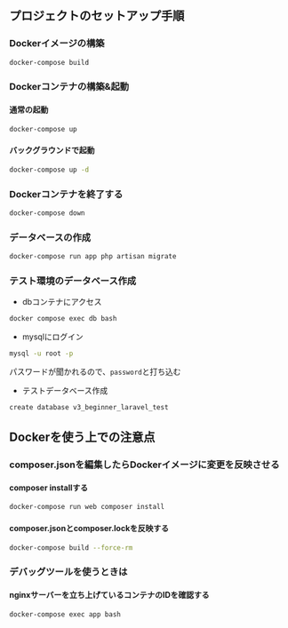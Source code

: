 ## プロジェクトのセットアップ手順

### Dockerイメージの構築

```bash
docker-compose build
```

### Dockerコンテナの構築&起動

#### 通常の起動

```bash
docker-compose up
```

#### バックグラウンドで起動
```bash
docker-compose up -d
```

### Dockerコンテナを終了する

```bash
docker-compose down
```

### データベースの作成

```bash
docker-compose run app php artisan migrate
```

### テスト環境のデータベース作成
- dbコンテナにアクセス
```bash
docker compose exec db bash
```

- mysqlにログイン
```bash
mysql -u root -p
```
パスワードが聞かれるので、`password`と打ち込む

- テストデータベース作成
```bash
create database v3_beginner_laravel_test
```



## Dockerを使う上での注意点

### composer.jsonを編集したらDockerイメージに変更を反映させる

#### composer installする

```bash
docker-compose run web composer install
```

#### composer.jsonとcomposer.lockを反映する

```bash
docker-compose build --force-rm
```

### デバッグツールを使うときは

#### nginxサーバーを立ち上げているコンテナのIDを確認する

```bash
docker-compose exec app bash
```
